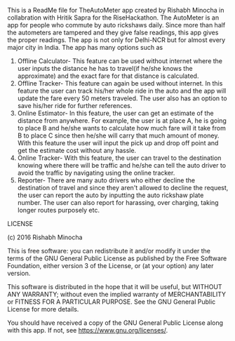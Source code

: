 This is a ReadMe file for TheAutoMeter app created by Rishabh Minocha in collabration with Hritik Sapra for the RiseHackathon.
The AutoMeter is an app for people who commute by auto rickshaws daily. Since more than half the autometers are tampered and they give false readings, this app gives the proper readings. The app is not only for Delhi-NCR but for almost every major city in India. The app has many options such as
1) Offline Calculator- This feature can be used without internet where the user inputs the distance he has to travel(if he/she knows the approximate) and the exact fare for that distance is calculated. 
2) Offline Tracker- This feature can again be used without internet. In this feature the user can track his/her whole ride in the auto and the app will update the fare every 50 meters traveled. The user also has an option to save his/her ride for further references. 
3) Online Estimator- In this feature, the user can get an estimate of the distance from anywhere. For example, the user is at place A, he is going to place B and he/she wants to calculate how much fare will it take from B to place C since then he/she will carry that much amount of money. With this feature the user will input the pick up and drop off point and get the estimate cost without any hassle.
4) Online Tracker- With this feature, the user can travel to the destination knowing where there will be traffic and he/she can tell the auto driver to avoid the traffic by navigating using the online tracker. 
5) Reporter- There are many auto drivers who either decline the destination of travel and since they aren't allowed to decline the request, the user can report the auto by inputting the auto rickshaw plate number. The user can also report for harassing, over charging, taking longer routes purposely etc.

LICENSE

(c) 2016 Rishabh Minocha

This is free software: you can redistribute it and/or modify it under the terms of the GNU General Public License as published by the Free Software Foundation, either version 3 of the License, or (at your option) any later version.

This software is distributed in the hope that it will be useful, but WITHOUT ANY WARRANTY; without even the implied warranty of MERCHANTABILITY or FITNESS FOR A PARTICULAR PURPOSE. See the GNU General Public License for more details.

You should have received a copy of the GNU General Public License along with this app. If not, see https://www.gnu.org/licenses/.
